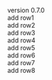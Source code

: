 version 0.7.0  
add row1  
add row2  
add row3  
add row4  
add row5  
add row6  
add row7  
add row8  